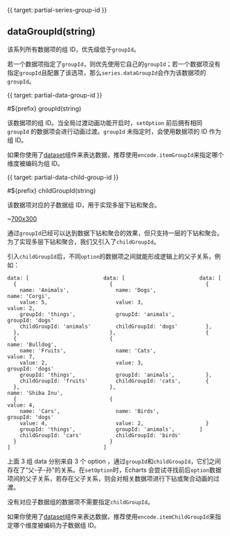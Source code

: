 
{{ target: partial-series-group-id }}

## dataGroupId(string)

该系列所有数据项的组 ID，优先级低于`groupId`。

若一个数据项指定了`groupId`，则优先使用它自己的`groupId`；若一个数据项没有指定`groupId`且配置了该选项，那么`series.dataGroupId`会作为该数据项的`groupId`。


{{ target: partial-data-group-id }}

#${prefix} groupId(string)

该数据项的组 ID。当全局过渡动画功能开启时，`setOption` 前后拥有相同 `groupId` 的数据项会进行动画过渡。`groupId` 未指定时，会使用数据项的 ID 作为组 ID。

如果你使用了[dataset](~dataset)组件来表达数据，推荐使用`encode.itemGroupId`来指定哪个维度被编码为组 ID。


{{ target: partial-data-child-group-id }}

#${prefix} childGroupId(string)

该数据项对应的子数据组 ID，用于实现多层下钻和聚合。

~[700x300](${galleryViewPath}doc-example/bar-multiple-level-drilldown&edit=1&reset=1)

通过`groupId`已经可以达到数据下钻和聚合的效果，但只支持一层的下钻和聚合。为了实现多层下钻和聚合，我们又引入了`childGroupId`。

引入`childGroupId`后，不同`option`的数据项之间就能形成逻辑上的父子关系，例如：

```text
data: [                        data: [                        data: [
  {                              {                              {
    name: 'Animals',               name: 'Dogs',                  name: 'Corgi',
    value: 5,                      value: 3,                      value: 2,
    groupId: 'things',             groupId: 'animals',            groupId: 'dogs'
    childGroupId: 'animals'        childGroupId: 'dogs'         },
  },                             },                             {
  {                              {                                name: 'Bulldog',
    name: 'Fruits',                name: 'Cats',                  value: 7,
    value: 2,                      value: 3,                      groupId: 'dogs'
    groupId: 'things',             groupId: 'animals',          },
    childGroupId: 'fruits'         childGroupId: 'cats',        {
  },                             },                               name: 'Shiba Inu',
  {                              {                                value: 4,
    name: 'Cars',                  name: 'Birds',                 groupId: 'dogs'
    value: 4,                      value: 2,                    }
    groupId: 'things',             groupId: 'animals',        ]
    childGroupId: 'cars'           childGroupId: 'birds'
  }                              }
]                              ]
```

上面 3 组 data 分别来自 3 个 option ，通过`groupId`和`childGroupId`，它们之间存在了“父-子-孙”的关系。在`setOption`时，Echarts 会尝试寻找前后`option`数据项间的父子关系，若存在父子关系，则会对相关数据项进行下钻或聚合动画的过渡。

没有对应子数据组的数据项不需要指定`childGroupId`。

如果你使用了[dataset](~dataset)组件来表达数据，推荐使用`encode.itemChildGroupId`来指定哪个维度被编码为子数据组 ID。

